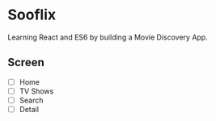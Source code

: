 # Sooflix

Learning React and ES6 by building a Movie Discovery App.

## Screen

- [ ] Home
- [ ] TV Shows
- [ ] Search
- [ ] Detail